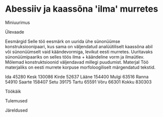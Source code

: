 # Abessiiv ja kaassõna 'ilma' murretes
Miniuurimus

Ülevaade

Eesmärgid
Selle töö eesmärk on uurida ühe sünonüümse konstruksioonipaari, kus sama on väljendatud analüütiliselt kaassõna abil või sünonüümselt vaid käändevormiga, levikut eesti murretes. Uuritavaks sünonüümipaariks on selles töös ilma + käändeline vorm ja ilmaütlev. Mõlemad konstruktsioonid väljendavad millegi puudumist.
Materjal
Töö materjaliks on eesti murrete korpuse morfoloogiliselt märgendatud tekstid. 

Ida 45280
Kesk 130086
Kirde 52637
Lääne 154400
Mulgi 63516
Ranna 54910
Saarte 158407
Setu 39175
Tartu 65591
Võru 66301
Kokku 830303

Töökäik

Tulemused

Järeldused
